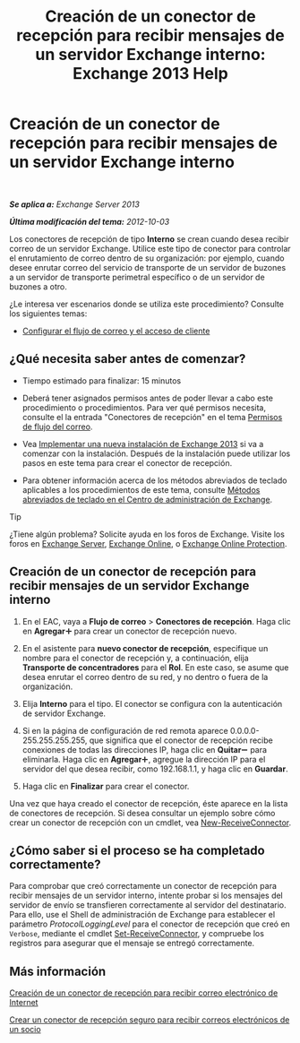 ﻿---
title: 'Creación de un conector de recepción para recibir mensajes de un servidor Exchange interno: Exchange 2013 Help'
TOCTitle: Creación de un conector de recepción para recibir mensajes de un servidor Exchange interno
ms:assetid: 546cead9-7a2d-4332-a5f6-35343d56c619
ms:mtpsurl: https://technet.microsoft.com/es-es/library/JJ657448(v=EXCHG.150)
ms:contentKeyID: 49895632
ms.date: 04/23/2018
mtps_version: v=EXCHG.150
ms.translationtype: HT
---

# Creación de un conector de recepción para recibir mensajes de un servidor Exchange interno

 

_**Se aplica a:** Exchange Server 2013_

_**Última modificación del tema:** 2012-10-03_

Los conectores de recepción de tipo **Interno** se crean cuando desea recibir correo de un servidor Exchange. Utilice este tipo de conector para controlar el enrutamiento de correo dentro de su organización: por ejemplo, cuando desee enrutar correo del servicio de transporte de un servidor de buzones a un servidor de transporte perimetral específico o de un servidor de buzones a otro.

¿Le interesa ver escenarios donde se utiliza este procedimiento? Consulte los siguientes temas:

  - [Configurar el flujo de correo y el acceso de cliente](configure-mail-flow-and-client-access-exchange-2013-help.md)

## ¿Qué necesita saber antes de comenzar?

  - Tiempo estimado para finalizar: 15 minutos

  - Deberá tener asignados permisos antes de poder llevar a cabo este procedimiento o procedimientos. Para ver qué permisos necesita, consulte el la entrada "Conectores de recepción" en el tema [Permisos de flujo del correo](mail-flow-permissions-exchange-2013-help.md).

  - Vea [Implementar una nueva instalación de Exchange 2013](deploy-a-new-installation-of-exchange-2013-exchange-2013-help.md) si va a comenzar con la instalación. Después de la instalación puede utilizar los pasos en este tema para crear el conector de recepción.

  - Para obtener información acerca de los métodos abreviados de teclado aplicables a los procedimientos de este tema, consulte [Métodos abreviados de teclado en el Centro de administración de Exchange](keyboard-shortcuts-in-the-exchange-admin-center-exchange-online-protection-help.md).


> [!TIP]
> ¿Tiene algún problema? Solicite ayuda en los foros de Exchange. Visite los foros en <A href="https://go.microsoft.com/fwlink/p/?linkid=60612">Exchange Server</A>, <A href="https://go.microsoft.com/fwlink/p/?linkid=267542">Exchange Online</A>, o <A href="https://go.microsoft.com/fwlink/p/?linkid=285351">Exchange Online Protection</A>.



## Creación de un conector de recepción para recibir mensajes de un servidor Exchange interno

1.  En el EAC, vaya a **Flujo de correo** \> **Conectores de recepción**. Haga clic en **Agregar**![Agregar icono](images/JJ218640.c1e75329-d6d7-4073-a27d-498590bbb558(EXCHG.150).gif "Agregar icono") para crear un conector de recepción nuevo.

2.  En el asistente para **nuevo conector de recepción**, especifique un nombre para el conector de recepción y, a continuación, elija **Transporte de concentradores** para el **Rol**. En este caso, se asume que desea enrutar el correo dentro de su red, y no dentro o fuera de la organización.

3.  Elija **Interno** para el tipo. El conector se configura con la autenticación de servidor Exchange.

4.  Si en la página de configuración de red remota aparece 0.0.0.0-255.255.255.255, que significa que el conector de recepción recibe conexiones de todas las direcciones IP, haga clic en **Quitar**![Icono de quitar](images/JJ657492.479b6ced-8d64-4277-a725-f17fea202b28(EXCHG.150).gif "Icono de quitar") para eliminarla. Haga clic en **Agregar**![Agregar icono](images/JJ218640.c1e75329-d6d7-4073-a27d-498590bbb558(EXCHG.150).gif "Agregar icono"), agregue la dirección IP para el servidor del que desea recibir, como 192.168.1.1, y haga clic en **Guardar**.

5.  Haga clic en **Finalizar** para crear el conector.

Una vez que haya creado el conector de recepción, éste aparece en la lista de conectores de recepción. Si desea consultar un ejemplo sobre cómo crear un conector de recepción con un cmdlet, vea [New-ReceiveConnector](https://technet.microsoft.com/es-es/library/bb125139\(v=exchg.150\)).

## ¿Cómo saber si el proceso se ha completado correctamente?

Para comprobar que creó correctamente un conector de recepción para recibir mensajes de un servidor interno, intente probar si los mensajes del servidor de envío se transfieren correctamente al servidor del destinatario. Para ello, use el Shell de administración de Exchange para establecer el parámetro *ProtocolLoggingLevel* para el conector de recepción que creó en `Verbose`, mediante el cmdlet [Set-ReceiveConnector](https://technet.microsoft.com/es-es/library/bb125140\(v=exchg.150\)), y compruebe los registros para asegurar que el mensaje se entregó correctamente.

## Más información

[Creación de un conector de recepción para recibir correo electrónico de Internet](create-a-receive-connector-to-receive-email-from-the-internet-exchange-2013-help.md)

[Crear un conector de recepción seguro para recibir correos electrónicos de un socio](create-a-secure-receive-connector-to-receive-email-from-a-partner-exchange-2013-help.md)

